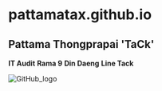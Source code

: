 # pattamatax.github.io

## **Pattama Thongprapai**  'TaCk'
**IT Audit**
**Rama 9**
**Din Daeng**
**Line Tack**

![GitHub_logo](/picture/1527431519890.jpg)
